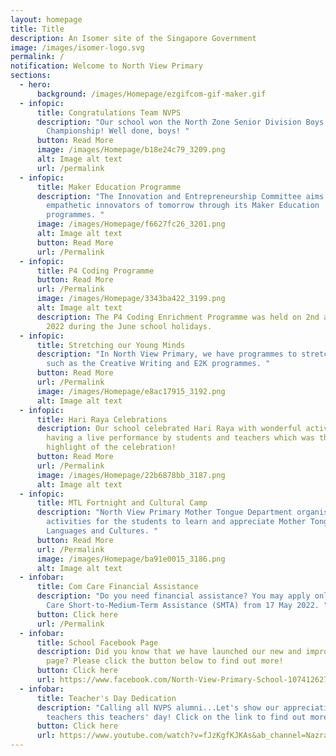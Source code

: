 ```yaml
---
layout: homepage
title: Title
description: An Isomer site of the Singapore Government
image: /images/isomer-logo.svg
permalink: /
notification: Welcome to North View Primary
sections:
  - hero:
      background: /images/Homepage/ezgifcom-gif-maker.gif
  - infopic:
      title: Congratulations Team NVPS
      description: "Our school won the North Zone Senior Division Boys' Basketball
        Championship! Well done, boys! "
      button: Read More
      image: /images/Homepage/b18e24c79_3209.png
      alt: Image alt text
      url: /permalink
  - infopic:
      title: Maker Education Programme
      description: "The Innovation and Entrepreneurship Committee aims to nurture the
        empathetic innovators of tomorrow through its Maker Education
        programmes. "
      image: /images/Homepage/f6627fc26_3201.png
      alt: Image alt text
      button: Read More
      url: /Permalink
  - infopic:
      title: P4 Coding Programme
      button: Read More
      url: /Permalink
      image: /images/Homepage/3343ba422_3199.png
      alt: Image alt text
      description: The P4 Coding Enrichment Programme was held on 2nd and 3rd of June
        2022 during the June school holidays.
  - infopic:
      title: Stretching our Young Minds
      description: "In North View Primary, we have programmes to stretch our students
        such as the Creative Writing and E2K programmes. "
      button: Read More
      url: /Permalink
      image: /images/Homepage/e8ac17915_3192.png
      alt: Image alt text
  - infopic:
      title: Hari Raya Celebrations
      description: Our school celebrated Hari Raya with wonderful activities and
        having a live performance by students and teachers which was the
        highlight of the celebration!
      button: Read More
      url: /Permalink
      image: /images/Homepage/22b6878bb_3187.png
      alt: Image alt text
  - infopic:
      title: MTL Fortnight and Cultural Camp
      description: "North View Primary Mother Tongue Department organised a series of
        activities for the students to learn and appreciate Mother Tongue
        Languages and Cultures. "
      button: Read More
      url: /Permalink
      image: /images/Homepage/ba91e0015_3186.png
      alt: Image alt text
  - infobar:
      title: Com Care Financial Assistance
      description: "Do you need financial assistance? You may apply online from Com
        Care Short-to-Medium-Term Assistance (SMTA) from 17 May 2022. "
      button: Click here
      url: /Permalink
  - infobar:
      title: School Facebook Page
      description: Did you know that we have launched our new and improved Facebook
        page? Please click the button below to find out more!
      button: Click here
      url: https://www.facebook.com/North-View-Primary-School-107412627808856/
  - infobar:
      title: Teacher's Day Dedication
      description: "Calling all NVPS alumni...Let's show our appreciation to our
        teachers this teachers' day! Click on the link to find out more! "
      button: Click here
      url: https://www.youtube.com/watch?v=fJzKgfKJKAs&ab_channel=NazrahMohamadLatiff
---
```

